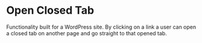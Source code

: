# Open Closed Tab

Functionality built for a WordPress site. By clicking on a link a user can open a closed tab on another page and go straight to that opened tab.
